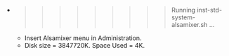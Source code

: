 * >>>>>>>>> Running inst-std-system-alsamixer.sh ...
  * Insert Alsamixer menu in Administration.
  * Disk size = 3847720K. Space Used = 4K.
